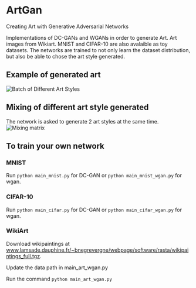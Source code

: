 # ArtGan
Creating Art with Generative Adversarial Networks

Implementations of DC-GANs and WGANs in order to generate Art. Art images from Wikiart. MNIST and CIFAR-10 are also avalaible as toy datasets.
The networks are trained to not only learn the dataset distribution, but also be able to chose the art style generated. 

## Example of generated art
![Batch of Different Art Styles](https://github.com/Thomas0Gilles/ArtGan/blob/master/art_wgan_100.png)

## Mixing of different art style generated

The network is asked to generate 2 art styles at the same time.
![Mixing matrix](https://github.com/Thomas0Gilles/ArtGan/blob/master/mix_art.png)

## To train your own network

### MNIST

Run `python main_mnist.py` for DC-GAN or `python main_mnist_wgan.py` for wgan.

### CIFAR-10

Run `python main_cifar.py` for DC-GAN or `python main_cifar_wgan.py` for wgan.

### WikiArt

Download wikipaintings at www.lamsade.dauphine.fr/~bnegrevergne/webpage/software/rasta/wikipaintings_full.tgz.

Update the data path in main_art_wgan.py

Run the command `python main_art_wgan.py`
